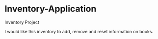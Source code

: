 # Inventory-Application

Inventory Project 

I would like this inventory to add, remove and reset information on books. 



